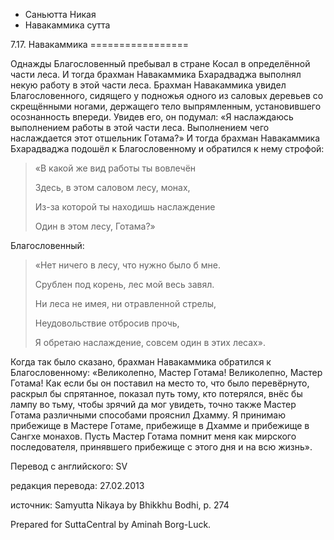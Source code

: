 









* Саньютта Никая
* Навакаммика сутта


7\.17\. Навакаммика
\=\=\=\=\=\=\=\=\=\=\=\=\=\=\=\=\=



Однажды Благословенный пребывал в стране Косал в определённой части леса\. И тогда брахман Навакаммика Бхарадваджа выполнял некую работу в этой части леса\. Брахман Навакаммика увидел Благословенного, сидящего у подножья одного из саловых деревьев со скрещёнными ногами, держащего тело выпрямленным, установившего осознанность впереди\. Увидев его, он подумал: «Я наслаждаюсь выполнением работы в этой части леса\. Выполнением чего наслаждается этот отшельник Готама?» И тогда брахман Навакаммика Бхарадваджа подошёл к Благословенному и обратился к нему строфой:



> «В какой же вид работы ты вовлечён  
> 
> Здесь, в этом саловом лесу, монах,  
> 
> Из\-за которой ты находишь наслаждение  
> 
> Один в этом лесу, Готама?»


Благословенный:

> «Нет ничего в лесу, что нужно было б мне\.  
> 
> Срублен под корень, лес мой весь завял\.  
> 
> Ни леса не имея, ни отравленной стрелы,  
> 
> Неудовольствие отбросив прочь,  
> 
> Я обретаю наслаждение, совсем один в этих лесах»\.


Когда так было сказано, брахман Навакаммика обратился к Благословенному: «Великолепно, Мастер Готама\! Великолепно, Мастер Готама\! Как если бы он поставил на место то, что было перевёрнуто, раскрыл бы спрятанное, показал путь тому, кто потерялся, внёс бы лампу во тьму, чтобы зрячий да мог увидеть, точно также Мастер Готама различными способами прояснил Дхамму\. Я принимаю прибежище в Мастере Готаме, прибежище в Дхамме и прибежище в Сангхе монахов\. Пусть Мастер Готама помнит меня как мирского последователя, принявшего прибежище с этого дня и на всю жизнь»\.



Перевод с английского: SV


редакция перевода: 27\.02\.2013


источник: Samyutta Nikaya by Bhikkhu Bodhi, p\. 274


Prepared for SuttaCentral by Aminah Borg\-Luck\.






